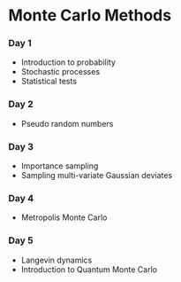 # Monte Carlo Methods

### Day 1

- Introduction to probability
- Stochastic processes
- Statistical tests

### Day 2

- Pseudo random numbers

### Day 3

- Importance sampling
- Sampling multi-variate Gaussian deviates

### Day 4

- Metropolis Monte Carlo

### Day 5

- Langevin dynamics
- Introduction to Quantum Monte Carlo


